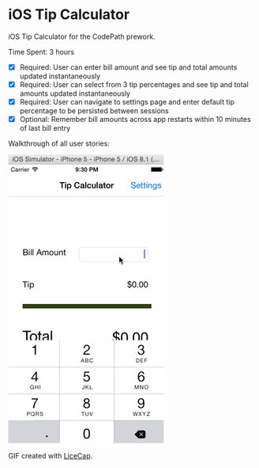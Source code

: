 iOS Tip Calculator
================

iOS Tip Calculator for the CodePath prework.

Time Spent: 3 hours

* [x] Required: User can enter bill amount and see tip and total amounts updated instantaneously
* [x] Required: User can select from 3 tip percentages and see tip and total amounts updated instantaneously
* [x] Required: User can navigate to settings page and enter default tip percentage to be persisted between sessions
* [x] Optional: Remember bill amounts across app restarts within 10 minutes of last bill entry

Walkthrough of all user stories:

![Video Walkthrough](TipCalculator.gif)

GIF created with [LiceCap](http://www.cockos.com/licecap/).